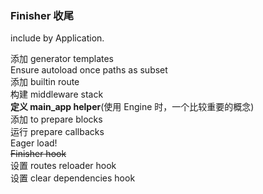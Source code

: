 ### Finisher 收尾

include by Application.

添加 generator templates  
Ensure autoload once paths as subset  
添加 builtin route  
构建 middleware stack  
**定义 main_app helper**(使用 Engine 时，一个比较重要的概念)  
添加 to prepare blocks  
运行 prepare callbacks  
Eager load!  
~~Finisher hook~~  
设置 routes reloader hook  
设置 clear dependencies hook
